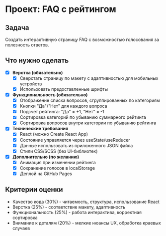 # Проект: FAQ с рейтингом

## Задача
Создать интерактивную страницу FAQ с возможностью голосования за полезность ответов.

## Что нужно сделать

- [x] **Верстка (обязательно)**
  - [x] Сверстать страницу по макету с адаптивностью для мобильных устройств
  - [x] Использовать предоставленные шрифты

- [x] **Функциональность (обязательно)**
  - [x] Отображение списка вопросов, сгруппированных по категориям
  - [x] Кнопки "Да"/"Нет" для каждого вопроса
  - [x] Подсчет рейтинга: "Да" = +1, "Нет" = -1
  - [x] Сортировка категорий по убыванию суммарного рейтинга
  - [x] Сортировка вопросов внутри категории по убыванию рейтинга

- [x] **Технические требования**
  - [x] React (можно Create React App)
  - [x] Состояние управляется через useState/useReducer
  - [x] Данные использовать из приложенного JSON файла
  - [x] Стили CSS/SCSS (без UI-библиотек)

- [x] **Дополнительно (по желанию)**
  - [x] Анимация при изменении рейтинга
  - [x] Сохранение голосов в localStorage
  - [x] Деплой на GitHub Pages

## Критерии оценки
- Качество кода (30%) - читаемость, структура, использование React
- Верстка (25%) - соответствие макету, адаптивность
- Функциональность (25%) - работа интерактива, корректная сортировка
- Внимание к деталям (20%) - мелкие нюансы UX, обработка краевых случаев